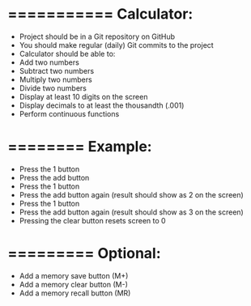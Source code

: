 ===========
Calculator:
===========
* Project should be in a Git repository on GitHub
* You should make regular (daily) Git commits to the project
* Calculator should be able to:
* Add two numbers
* Subtract two numbers
* Multiply two numbers
* Divide two numbers
* Display at least 10 digits on the screen
* Display decimals to at least the thousandth (.001)
* Perform continuous functions

========
Example:
========
* Press the 1 button
* Press the add button
* Press the 1 button
* Press the add button again (result should show as 2 on the screen)
* Press the 1 button
* Press the add button again (result should show as 3 on the screen)
* Pressing the clear button resets screen to 0

=========
Optional:
=========
* Add a memory save button (M+)
* Add a memory clear button (M-)
* Add a memory recall button (MR)
